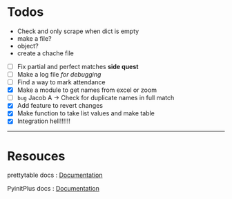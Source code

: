 # Todos

- Check and only scrape when dict is empty
- make a file?
- object?
- create a chache file

- [ ] Fix partial and perfect matches **side quest**
- [ ] Make a log file _for debugging_
- [ ] Find a way to mark attendance
- [X] Make a module to get names from excel or zoom
- [ ] `bug` Jacob A -> Check for duplicate names in full match
- [X] Add feature to revert changes
- [X] Make function to take list values and make table
- [X] Integration hell!!!!!!

---

# Resouces

prettytable docs : [Documentation](https://pypi.org/project/prettytable/)

PyinitPlus docs : [Documentation](https://automatetheboringstuff.com/2e/chapter8/)
